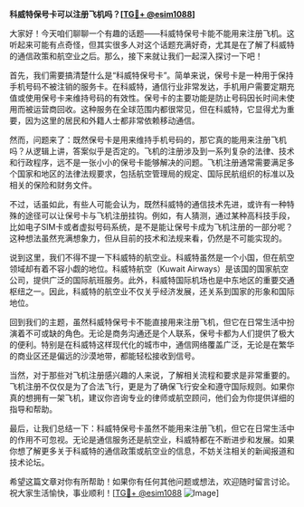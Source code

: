 **科威特保号卡可以注册飞机吗？[[TG💪+ @esim1088](https://t.me/s/esim1088)]**

大家好！今天咱们聊聊一个有趣的话题——科威特保号卡能不能用来注册飞机。这听起来可能有点奇怪，但其实很多人对这个话题充满好奇，尤其是在了解了科威特的通信政策和航空业之后。那么，接下来就让我们一起深入探讨一下吧！

首先，我们需要搞清楚什么是“科威特保号卡”。简单来说，保号卡是一种用于保持手机号码不被注销的服务卡。在科威特，通信行业非常发达，手机用户需要定期充值或使用保号卡来维持号码的有效性。保号卡的主要功能是防止号码因长时间未使用而被运营商回收。这种服务在全球范围内都很常见，但在科威特，它显得尤为重要，因为这里的居民和外籍人士都非常依赖移动通信。

然而，问题来了：既然保号卡是用来维持手机号码的，那它真的能用来注册飞机吗？从逻辑上讲，答案似乎是否定的。飞机的注册涉及到一系列复杂的法律、技术和行政程序，远不是一张小小的保号卡能够解决的问题。飞机注册通常需要满足多个国家和地区的法律法规要求，包括航空管理局的规定、国际民航组织的标准以及相关的保险和财务文件。

不过，话虽如此，有些人可能会认为，既然科威特的通信技术先进，或许有一种特殊的途径可以让保号卡与飞机注册挂钩。例如，有人猜测，通过某种高科技手段，比如电子SIM卡或者虚拟号码系统，是不是能让保号卡成为飞机注册的一部分呢？这种想法虽然充满想象力，但从目前的技术和法规来看，仍然是不可能实现的。

说到这里，我们不得不提一下科威特的航空业。科威特虽然是一个小国，但在航空领域却有着不容小觑的地位。科威特航空（Kuwait Airways）是该国的国家航空公司，提供广泛的国际航班服务。此外，科威特国际机场也是中东地区的重要交通枢纽之一。因此，科威特的航空业不仅关乎经济发展，还关系到国家的形象和国际地位。

回到我们的主题，虽然科威特保号卡不能直接用来注册飞机，但它在日常生活中扮演着不可或缺的角色。无论是商务沟通还是个人联系，保号卡都为人们提供了极大的便利。特别是在科威特这样现代化的城市中，通信网络覆盖广泛，无论是在繁华的商业区还是偏远的沙漠地带，都能轻松接收到信号。

当然，对于那些对飞机注册感兴趣的人来说，了解相关流程和要求是非常重要的。飞机注册不仅仅是为了合法飞行，更是为了确保飞行安全和遵守国际规则。如果你真的想拥有一架飞机，建议你咨询专业的律师或航空顾问，他们会为你提供详细的指导和帮助。

最后，让我们总结一下：科威特保号卡虽然不能用来注册飞机，但它在日常生活中的作用不可忽视。无论是通信服务还是航空业，科威特都在不断进步和发展。如果你想了解更多关于科威特的通信政策或航空业的信息，不妨关注相关的新闻报道和技术论坛。

希望这篇文章对你有所帮助！如果你有任何其他问题或想法，欢迎随时留言讨论。祝大家生活愉快，事业顺利！[[TG💪+ @esim1088](https://t.me/s/esim1088) ![Image](https://i.postimg.cc/4NQfJmqS/Snipaste-2025-05-13-00-14-12.png)]